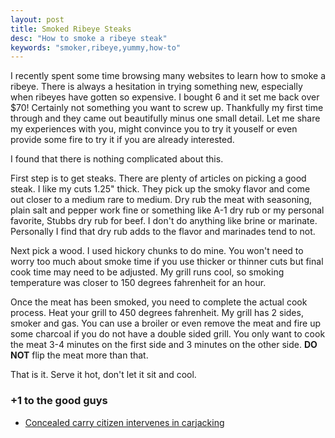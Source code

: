 ```yaml
---
layout: post
title: Smoked Ribeye Steaks
desc: "How to smoke a ribeye steak"
keywords: "smoker,ribeye,yummy,how-to"
---
```


I recently spent some time browsing many websites to learn how to smoke a ribeye.  There is always a hesitation in trying something new, especially when ribeyes have gotten so expensive.  I bought 6 and it set me back over $70!  Certainly not something you want to screw up.  Thankfully my first time through and they came out beautifully minus one small detail.  Let me share my experiences with you, might convince you to try it youself or even provide some fire to try it if you are already interested.

I found that there is nothing complicated about this.  

First step is to get steaks.  There are plenty of articles on picking a good steak.  I like my cuts 1.25" thick.  They pick up the smoky flavor and come out closer to a medium rare to medium.  Dry rub the meat with seasoning, plain salt and pepper work fine or something like A-1 dry rub or my personal favorite, Stubbs dry rub for beef.  I don't do anything like brine or marinate.  Personally I find that dry rub adds to the flavor and marinades tend to not.

Next pick a wood.  I used hickory chunks to do mine.  You won't need to worry too much about smoke time if you use thicker or thinner cuts but final cook time may need to be adjusted.  My grill runs cool, so smoking temperature was closer to 150 degrees fahrenheit for an hour.

Once the meat has been smoked, you need to complete the actual cook process.  Heat your grill to 450 degrees fahrenheit.  My grill has 2 sides, smoker and gas.  You can use a broiler or even remove the meat and fire up some charcoal if you do not have a double sided grill.  You only want to cook the meat 3-4 minutes on the first side and 3 minutes on the other side.  **DO NOT** flip the meat more than that. 

That is it.  Serve it hot, don't let it sit and cool.

### +1 to the good guys
+ [Concealed carry citizen intervenes in carjacking](http://fox13now.com/2015/05/02/man-with-conceal-carry-permit-shoots-suspected-carjacker-in-orem-police-say/)
